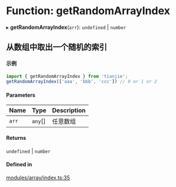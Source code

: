 # Function: getRandomArrayIndex

▸ **getRandomArrayIndex**(`arr`): `undefined` \| `number`

## 从数组中取出一个随机的索引
 #### 示例
 ``` ts
import { getRandomArrayIndex } from 'tianjie';
getRandomArrayIndex(['aaa', 'bbb', 'ccc']) // 0 or 1 or 2
```

#### Parameters

| Name | Type | Description |
| :------ | :------ | :------ |
| `arr` | `any`[] | 任意数组 |

#### Returns

`undefined` \| `number`

#### Defined in

[modules/array/index.ts:35](https://github.com/hacxy/tianjie/blob/4e0d707/src/modules/array/index.ts#L35)
